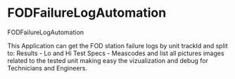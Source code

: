 # FODFailureLogAutomation
FODFailureLogAutomation

This Application can get the FOD station failure logs by unit trackId and split to: Results - Lo and Hi Test Specs - Meascodes
and list all pictures images related to the tested unit making easy the vizualization and debug for Technicians and Engineers.

